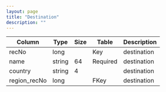 ```yaml
---
layout: page
title: "Destination"
description: ""
---
```




| Column | Type | Size | Table | Description |
| ------ | ---- | ---- | ----- | ----------- |
| recNo | long |  | Key | destination | 
| name | string | 64 | Required | destination | 
| country | string | 4 |  | destination | 
| region_recNo | long |  | FKey | destination | 


